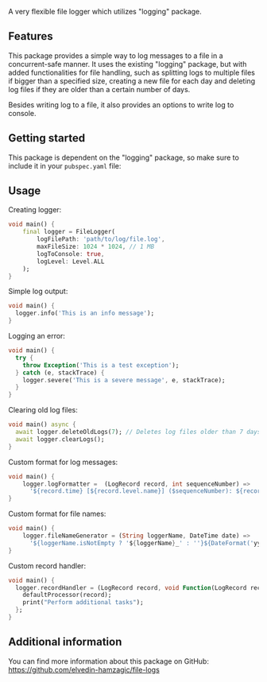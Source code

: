 A very flexible file logger which utilizes "logging" package.

## Features

This package provides a simple way to log messages to a file in a
concurrent-safe manner. It uses the existing "logging" package, but with
added functionalities for file handling, such as splitting logs to multiple
files if bigger than a specified size, creating a new file for each day and
deleting log files if they are older than a certain number of days.

Besides writing log to a file, it also provides an options to write log to
console.

## Getting started

This package is dependent on the "logging" package, so make sure to include it
in your `pubspec.yaml` file:

## Usage

Creating logger:
```dart
void main() {
    final logger = FileLogger(
        logFilePath: 'path/to/log/file.log',
        maxFileSize: 1024 * 1024, // 1 MB
        logToConsole: true,
        logLevel: Level.ALL
    );
}
```

Simple log output:
```dart
void main() {
  logger.info('This is an info message');
}
```

Logging an error:
```dart
void main() {
  try {
    throw Exception('This is a test exception');
  } catch (e, stackTrace) {
    logger.severe('This is a severe message', e, stackTrace);
  }
}
```

Clearing old log files:
```dart
void main() async {
  await logger.deleteOldLogs(7); // Deletes log files older than 7 days
  await logger.clearLogs();
}
```

Custom format for log messages:
```dart
void main() {
    logger.logFormatter =  (LogRecord record, int sequenceNumber) =>
      '${record.time} [${record.level.name}] ($sequenceNumber): ${record.message}\n';
}
```

Custom format for file names:
```dart
void main() {
    logger.fileNameGenerator = (String loggerName, DateTime date) =>
      '${loggerName.isNotEmpty ? '${loggerName}_' : ''}${DateFormat('yyyy-MM-dd').format(date)}';
}
```

Custom record handler:
```dart
void main() {
  logger.recordHandler = (LogRecord record, void Function(LogRecord record) defaultProcessor) {
    defaultProcessor(record);
    print("Perform additional tasks");
  };
}
```

## Additional information

You can find more information about this package on GitHub:
https://github.com/elvedin-hamzagic/file-logs
